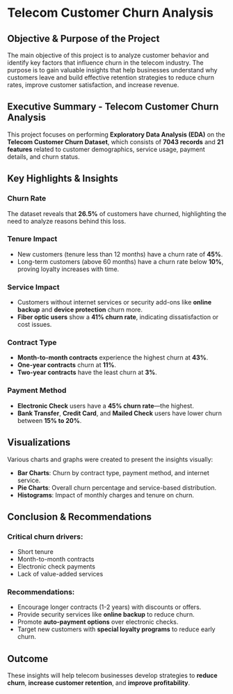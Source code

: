 # Telecom Customer Churn Analysis

## Objective & Purpose of the Project

The main objective of this project is to analyze customer behavior and identify key factors that influence churn in the telecom industry. The purpose is to gain valuable insights that help businesses understand why customers leave and build effective retention strategies to reduce churn rates, improve customer satisfaction, and increase revenue.

## Executive Summary - Telecom Customer Churn Analysis

This project focuses on performing **Exploratory Data Analysis (EDA)** on the **Telecom Customer Churn Dataset**, which consists of **7043 records** and **21 features** related to customer demographics, service usage, payment details, and churn status.

## Key Highlights & Insights

### Churn Rate
The dataset reveals that **26.5%** of customers have churned, highlighting the need to analyze reasons behind this loss.

### Tenure Impact
- New customers (tenure less than 12 months) have a churn rate of **45%**.
- Long-term customers (above 60 months) have a churn rate below **10%**, proving loyalty increases with time.

### Service Impact
- Customers without internet services or security add-ons like **online backup** and **device protection** churn more.
- **Fiber optic users** show a **41% churn rate**, indicating dissatisfaction or cost issues.

### Contract Type
- **Month-to-month contracts** experience the highest churn at **43%**.
- **One-year contracts** churn at **11%**.
- **Two-year contracts** have the least churn at **3%**.

### Payment Method
- **Electronic Check** users have a **45% churn rate**—the highest.
- **Bank Transfer**, **Credit Card**, and **Mailed Check** users have lower churn between **15% to 20%**.

## Visualizations
Various charts and graphs were created to present the insights visually:
- **Bar Charts**: Churn by contract type, payment method, and internet service.
- **Pie Charts**: Overall churn percentage and service-based distribution.
- **Histograms**: Impact of monthly charges and tenure on churn.

## Conclusion & Recommendations

### Critical churn drivers:
- Short tenure
- Month-to-month contracts
- Electronic check payments
- Lack of value-added services

### Recommendations:
- Encourage longer contracts (1-2 years) with discounts or offers.
- Provide security services like **online backup** to reduce churn.
- Promote **auto-payment options** over electronic checks.
- Target new customers with **special loyalty programs** to reduce early churn.

## Outcome
These insights will help telecom businesses develop strategies to **reduce churn**, **increase customer retention**, and **improve profitability**.


